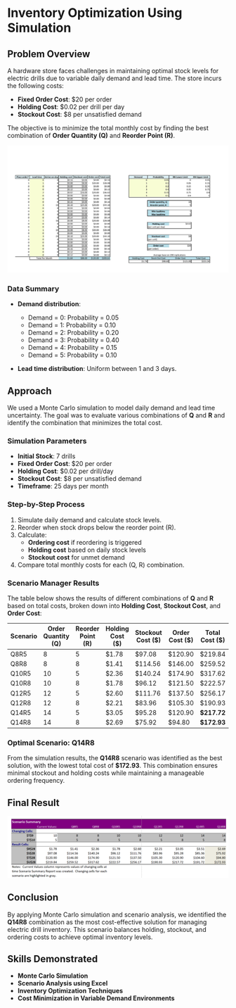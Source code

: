 # Inventory Optimization Using Simulation

## Problem Overview
A hardware store faces challenges in maintaining optimal stock levels for electric drills due to variable daily demand and lead time. The store incurs the following costs:

- **Fixed Order Cost**: $20 per order
- **Holding Cost**: $0.02 per drill per day
- **Stockout Cost**: $8 per unsatisfied demand

The objective is to minimize the total monthly cost by finding the best combination of **Order Quantity (Q)** and **Reorder Point (R)**.

![Inventory Management Simulation](https://github.com/vinguyen2401/Inventory-Model-Simulation/raw/main/Inventory%20management.jpg)

### Data Summary
- **Demand distribution**:
  - Demand = 0: Probability = 0.05
  - Demand = 1: Probability = 0.10
  - Demand = 2: Probability = 0.20
  - Demand = 3: Probability = 0.40
  - Demand = 4: Probability = 0.15
  - Demand = 5: Probability = 0.10

- **Lead time distribution**: Uniform between 1 and 3 days.

## Approach
We used a Monte Carlo simulation to model daily demand and lead time uncertainty. The goal was to evaluate various combinations of **Q** and **R** and identify the combination that minimizes the total cost.

### Simulation Parameters
- **Initial Stock**: 7 drills
- **Fixed Order Cost**: $20 per order
- **Holding Cost**: $0.02 per drill/day
- **Stockout Cost**: $8 per unsatisfied demand
- **Timeframe**: 25 days per month

### Step-by-Step Process
1. Simulate daily demand and calculate stock levels.
2. Reorder when stock drops below the reorder point (R).
3. Calculate:
   - **Ordering cost** if reordering is triggered
   - **Holding cost** based on daily stock levels
   - **Stockout cost** for unmet demand
4. Compare total monthly costs for each (Q, R) combination.

### Scenario Manager Results
The table below shows the results of different combinations of **Q** and **R** based on total costs, broken down into **Holding Cost**, **Stockout Cost**, and **Order Cost**:

| **Scenario** | **Order Quantity (Q)** | **Reorder Point (R)** | **Holding Cost ($)** | **Stockout Cost ($)** | **Order Cost ($)** | **Total Cost ($)** |
|--------------|------------------------|-----------------------|----------------------|-----------------------|--------------------|-------------------|
| Q8R5         | 8                      | 5                     | $1.78                | $97.08                | $120.90            | $219.84           |
| Q8R8         | 8                      | 8                     | $1.41                | $114.56               | $146.00            | $259.52           |
| Q10R5        | 10                     | 5                     | $2.36                | $140.24               | $174.90            | $317.62           |
| Q10R8        | 10                     | 8                     | $1.78                | $96.12                | $121.50            | $222.57           |
| Q12R5        | 12                     | 5                     | $2.60                | $111.76               | $137.50            | $256.17           |
| Q12R8        | 12                     | 8                     | $2.21                | $83.96                | $105.30            | $190.93           |
| Q14R5        | 14                     | 5                     | $3.05                | $95.28                | $120.90            | **$217.72**       |
| Q14R8        | 14                     | 8                     | $2.69                | $75.92                | $94.80             | **$172.93**       |

### Optimal Scenario: Q14R8
From the simulation results, the **Q14R8** scenario was identified as the best solution, with the lowest total cost of **$172.93**. This combination ensures minimal stockout and holding costs while maintaining a manageable ordering frequency.

## Final Result
![Scenario Summary](https://github.com/vinguyen2401/Inventory-Model-Simulation/raw/main/Scenario%20Summary.png)

## Conclusion
By applying Monte Carlo simulation and scenario analysis, we identified the **Q14R8** combination as the most cost-effective solution for managing electric drill inventory. This scenario balances holding, stockout, and ordering costs to achieve optimal inventory levels.

## Skills Demonstrated
- **Monte Carlo Simulation**
- **Scenario Analysis using Excel**
- **Inventory Optimization Techniques**
- **Cost Minimization in Variable Demand Environments**
